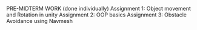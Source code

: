 PRE-MIDTERM WORK (done individually)
Assignment 1: Object movement and Rotation in unity
Assignment 2: OOP basics
Assignment 3: Obstacle Avoidance using Navmesh
